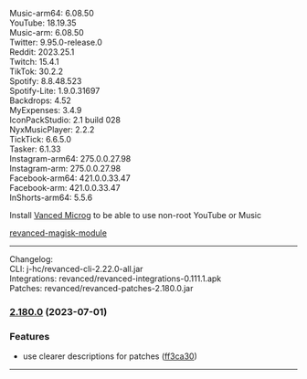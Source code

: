 Music-arm64: 6.08.50  
YouTube: 18.19.35  
Music-arm: 6.08.50  
Twitter: 9.95.0-release.0  
Reddit: 2023.25.1  
Twitch: 15.4.1  
TikTok: 30.2.2  
Spotify: 8.8.48.523  
Spotify-Lite: 1.9.0.31697  
Backdrops: 4.52  
MyExpenses: 3.4.9  
IconPackStudio: 2.1 build 028  
NyxMusicPlayer: 2.2.2  
TickTick: 6.6.5.0  
Tasker: 6.1.33  
Instagram-arm64: 275.0.0.27.98  
Instagram-arm: 275.0.0.27.98  
Facebook-arm64: 421.0.0.33.47  
Facebook-arm: 421.0.0.33.47  
InShorts-arm64: 5.5.6  

Install [Vanced Microg](https://github.com/TeamVanced/VancedMicroG/releases) to be able to use non-root YouTube or Music  

[revanced-magisk-module](https://github.com/j-hc/revanced-magisk-module)  

---
Changelog:  
CLI: j-hc/revanced-cli-2.22.0-all.jar  
Integrations: revanced/revanced-integrations-0.111.1.apk  
Patches: revanced/revanced-patches-2.180.0.jar  

### [2.180.0](https://github.com/revanced/revanced-patches/compare/v2.179.0...v2.180.0) (2023-07-01)
### Features
* use clearer descriptions for patches ([ff3ca30](https://github.com/revanced/revanced-patches/commit/ff3ca30e31f4d603b80d35e150f49d996acf9988))

---  

